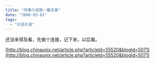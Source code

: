 ```yaml
---
title: "同事介绍我一篇文章"
date: "2006-03-01"
tags: 
  - "只言片语"
---
```


还没来得及看，先做个连接，记下来，以后看。

[http://blog.chinaunix.net/article.php?articleId=55520&blogId=5071](http://blog.chinaunix.net/article.php?articleId=55520&blogId=5071)
